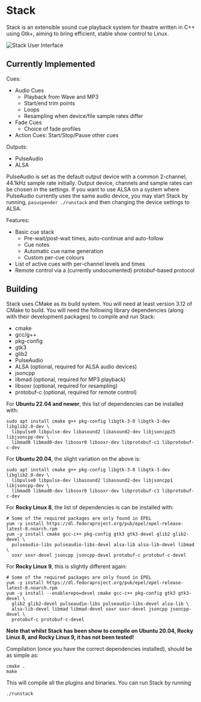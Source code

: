 # Stack

Stack is an extensible sound cue playback system for theatre written in C++
using Gtk+, aiming to bring efficient, stable show control to Linux.

![Stack User Interface](https://thork.io/stack/ui-github.png)

## Currently Implemented

Cues:
* Audio Cues
  * Playback from Wave and MP3
  * Start/end trim points
  * Loops
  * Resampling when device/file sample rates differ
* Fade Cues
  * Choice of fade profiles
* Action Cues: Start/Stop/Pause other cues

Outputs:
* PulseAudio
* ALSA

PulseAudio is set as the default output device with a common 2-channel, 44.1kHz
sample rate initially. Output device, channels and sample rates can be chosen
in the settings. If you want to use ALSA on a system where PulseAudio currently
uses the same audio device, you may start Stack by running,
`pasuspender ./runstack` and then changing the device settings to ALSA.

Features:
* Basic cue stack
  * Pre-wait/post-wait times, auto-continue and auto-follow
  * Cue notes
  * Automatic cue name generation
  * Custom per-cue colours
* List of active cues with per-channel levels and times
* Remote control via a (currently undocumented) protobuf-based protocol

## Building

Stack uses CMake as its build system. You will need at least version 3.12 of
CMake to build. You will need the following library dependencies (along with
their development packages) to compile and run Stack:

* cmake
* gcc/g++
* pkg-config
* gtk3
* glib2
* PulseAudio
* ALSA (optional, required for ALSA audio devices)
* jsoncpp
* libmad (optional, required for MP3 playback)
* libsoxr (optional, required for resampling)
* protobuf-c (optional, required for remote control)

For **Ubuntu 22.04 and newer**, this list of dependencies can be installed with:

```shell
sudo apt install cmake g++ pkg-config libgtk-3-0 libgtk-3-dev libglib2.0-dev \
  libpulse0 libpulse-dev libasound2 libasound2-dev libjsoncpp25 libjsoncpp-dev \
  libmad0 libmad0-dev libsoxr0 libsoxr-dev libprotobuf-c1 libprotobuf-c-dev
```

For **Ubuntu 20.04**, the slight variation on the above is:

```shell
sudo apt install cmake g++ pkg-config libgtk-3-0 libgtk-3-dev libglib2.0-dev \
  libpulse0 libpulse-dev libasound2 libasound2-dev libjsoncpp1 libjsoncpp-dev \
  libmad0 libmad0-dev libsoxr0 libsoxr-dev libprotobuf-c1 libprotobuf-c-dev
```

For **Rocky Linux 8**, the list of dependencies is can be installed with:

```shell
# Some of the required packages are only found in EPEL
yum -y install https://dl.fedoraproject.org/pub/epel/epel-release-latest-8.noarch.rpm
yum -y install cmake gcc-c++ pkg-config gtk3 gtk3-devel glib2 glib2-devel \
  pulseaudio-libs pulseaudio-libs-devel alsa-lib alsa-lib-devel libmad \
  soxr soxr-devel jsoncpp jsoncpp-devel protobuf-c protobuf-c-devel
```

For **Rocky Linux 9**, this is slightly different again:

```shell
# Some of the required packages are only found in EPEL
yum -y install https://dl.fedoraproject.org/pub/epel/epel-release-latest-8.noarch.rpm
yum -y install --enablerepo=devel cmake gcc-c++ pkg-config gtk3 gtk3-devel \
  glib2 glib2-devel pulseaudio-libs pulseaudio-libs-devel alsa-lib \
  alsa-lib-devel libmad libmad-devel soxr soxr-devel jsoncpp jsoncpp-devel \
  protobuf-c protobuf-c-devel
```

**Note that whilst Stack has been show to compile on Ubuntu 20.04, Rocky Linux
8, and Rocky Linux 9, it has not been tested!**

Compilation (once you have the correct dependencies installed), should be as
simple as:

```shell
cmake .
make
```

This will compile all the plugins and binaries. You can run Stack by running

```shell
./runstack
```
